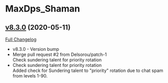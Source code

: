 # MaxDps_Shaman

## [v8.3.0](https://github.com/kaminaris/MaxDps-Shaman/tree/v8.3.0) (2020-05-11)
[Full Changelog](https://github.com/kaminaris/MaxDps-Shaman/compare/v8.2.5...v8.3.0)

- v8.3.0 - Version bump  
- Merge pull request #2 from Delsorou/patch-1  
    Check sundering talent for priority rotation  
- Check sundering talent for priority rotation  
    Added check for Sundering talent to "priority" rotation due to chat spam from levels 1-90.  